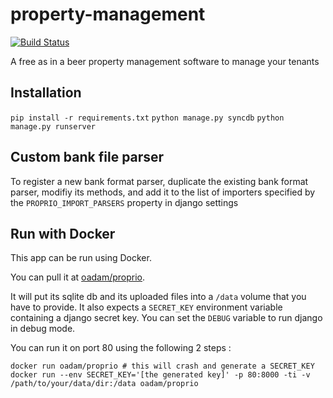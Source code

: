 property-management
===================
[![Build Status](https://drone.io/github.com/oadam/proprio/status.png)](https://drone.io/github.com/oadam/proprio/latest)

A free as in a beer property management software to manage your tenants

Installation
------------
`pip install -r requirements.txt`
`python manage.py syncdb`
`python manage.py runserver`

Custom bank file parser
-----------------------
To register a new bank format parser, duplicate the existing bank format parser, modifiy its methods, and add it to the list of importers specified by the `PROPRIO_IMPORT_PARSERS` property in django settings

Run with Docker
---------------
This app can be run using Docker.

You can pull it at [oadam/proprio](https://registry.hub.docker.com/u/oadam/proprio/).

It will put its sqlite db and its uploaded files into a `/data` volume that you have to provide.
It also expects a `SECRET_KEY` environment variable containing a django secret key.
You can set the `DEBUG` variable to run django in debug mode.

You can run it on port 80 using the following 2 steps :

    docker run oadam/proprio # this will crash and generate a SECRET_KEY
    docker run --env SECRET_KEY='[the generated key]' -p 80:8000 -ti -v  /path/to/your/data/dir:/data oadam/proprio
